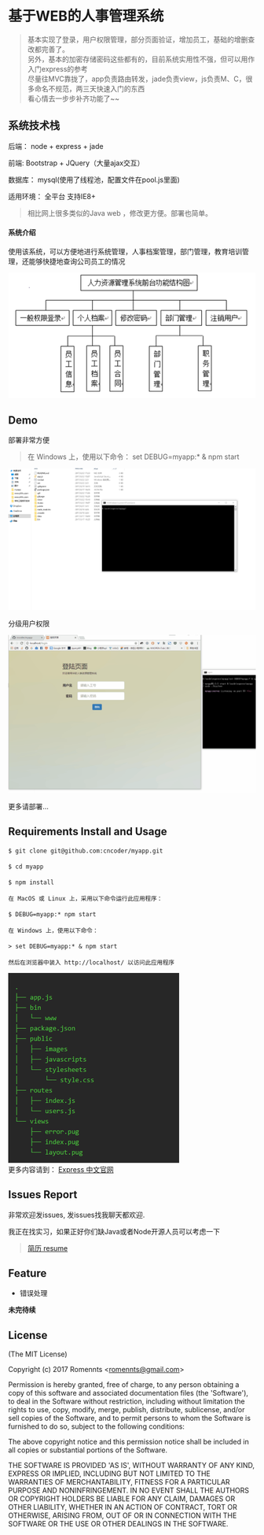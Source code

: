 # 基于WEB的人事管理系统

> 基本实现了登录，用户权限管理，部分页面验证，增加员工，基础的增删查改都完善了。<br>
另外，基本的加密存储密码这些都有的，目前系统实用性不强，但可以用作入门express的参考<br>
尽量往MVC靠拢了，app负责路由转发，jade负责view，js负责M、C，很多命名不规范，两三天快速入门的东西<br>
看心情去一步步补齐功能了~~


## 系统技术栈
后端： node + express + jade

前端:  Bootstrap + JQuery（大量ajax交互）

数据库： mysql(使用了线程池，配置文件在pool.js里面)

适用环境： 全平台 支持IE8+

> 相比网上很多类似的Java web ，修改更方便。部署也简单。 

#### 系统介绍
使用该系统，可以方便地进行系统管理，人事档案管理，部门管理，教育培训管理，还能够快捷地查询公司员工的情况

![系统结构](/gitpage/feature1.png "系统结构")

## Demo

部署非常方便

> 在 Windows 上，使用以下命令：
> set DEBUG=myapp:* & npm start

![使用1](/gitpage/demo1.gif "Optional Title")

分级用户权限

![使用2](/gitpage/demo2.gif "Optional Title")

更多请部署...


## Requirements Install and Usage

```
$ git clone git@github.com:cncoder/myapp.git

$ cd myapp

$ npm install 

在 MacOS 或 Linux 上，采用以下命令运行此应用程序：

$ DEBUG=myapp:* npm start

在 Windows 上，使用以下命令：

> set DEBUG=myapp:* & npm start

然后在浏览器中装入 http://localhost/ 以访问此应用程序

```


![文件结构](/gitpage/file1.png "文件结构")
<br>
更多内容请到： [Express 中文官网](http://expressjs.com/zh-cn/)


## Issues Report

非常欢迎发issues, 发issues找我聊天都欢迎.

我正在找实习，如果正好你们缺Java或者Node开源人员可以考虑一下 

> [简历 resume](https://github.com/cncoder/resume)

## Feature

* 错误处理

**未完待续**

## License

(The MIT License)

Copyright (c) 2017 Romennts &lt;romennts@gmail.com&gt;

Permission is hereby granted, free of charge, to any person obtaining
a copy of this software and associated documentation files (the
'Software'), to deal in the Software without restriction, including
without limitation the rights to use, copy, modify, merge, publish,
distribute, sublicense, and/or sell copies of the Software, and to
permit persons to whom the Software is furnished to do so, subject to
the following conditions:

The above copyright notice and this permission notice shall be
included in all copies or substantial portions of the Software.

THE SOFTWARE IS PROVIDED 'AS IS', WITHOUT WARRANTY OF ANY KIND,
EXPRESS OR IMPLIED, INCLUDING BUT NOT LIMITED TO THE WARRANTIES OF
MERCHANTABILITY, FITNESS FOR A PARTICULAR PURPOSE AND NONINFRINGEMENT.
IN NO EVENT SHALL THE AUTHORS OR COPYRIGHT HOLDERS BE LIABLE FOR ANY
CLAIM, DAMAGES OR OTHER LIABILITY, WHETHER IN AN ACTION OF CONTRACT,
TORT OR OTHERWISE, ARISING FROM, OUT OF OR IN CONNECTION WITH THE
SOFTWARE OR THE USE OR OTHER DEALINGS IN THE SOFTWARE.
